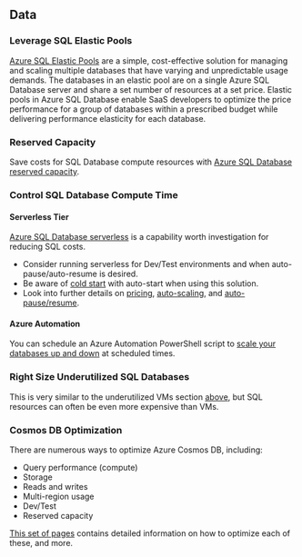 ## Data

### Leverage SQL Elastic Pools
[Azure SQL Elastic Pools](https://docs.microsoft.com/en-us/azure/sql-database/sql-database-elastic-pool)
are a simple, cost-effective solution for managing and scaling multiple databases that have varying and unpredictable usage demands. The databases in an elastic pool are on a single Azure SQL Database server and share a set number of resources at a set price. Elastic pools in Azure SQL Database enable SaaS developers to optimize the price performance for a group of databases within a prescribed budget while delivering performance elasticity for each database.

### Reserved Capacity
Save costs for SQL Database compute resources with [Azure SQL Database reserved capacity](https://docs.microsoft.com/en-us/azure/sql-database/sql-database-reserved-capacity).

### Control SQL Database Compute Time

#### Serverless Tier
[Azure SQL Database serverless](https://docs.microsoft.com/en-us/azure/sql-database/sql-database-serverless)
is a capability worth investigation for reducing SQL costs.
* Consider running serverless for Dev/Test environments and when auto-pause/auto-resume is desired.
* Be aware of [cold start](https://azure.microsoft.com/en-us/blog/understanding-serverless-cold-start/)
with auto-start when using this solution.
* Look into further details on [pricing](https://docs.microsoft.com/en-us/azure/sql-database/sql-database-serverless#cost),
[auto-scaling](https://docs.microsoft.com/en-us/azure/sql-database/sql-database-serverless#autoscaling), 
and [auto-pause/resume](https://docs.microsoft.com/en-us/azure/sql-database/sql-database-serverless#autopausing-and-autoresuming).

#### Azure Automation
You can schedule an Azure Automation PowerShell script to 
[scale your databases up and down](https://docs.microsoft.com/en-us/azure/sql-database/scripts/sql-database-monitor-and-scale-database-powershell)
at scheduled times.

### Right Size Underutilized SQL Databases
This is very similar to the underutilized VMs section [above](https://github.com/gamullen/Cost-Optimization-for-CSAs#underutilized-vms), but SQL resources can often be even more expensive than VMs.

### Cosmos DB Optimization
There are numerous ways to optimize Azure Cosmos DB, including:
* Query performance (compute)
* Storage
* Reads and writes
* Multi-region usage
* Dev/Test
* Reserved capacity

[This set of pages](https://docs.microsoft.com/en-us/azure/cosmos-db/plan-manage-costs) contains detailed information on
how to optimize each of these, and more.
